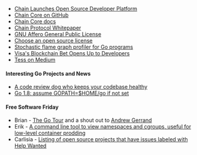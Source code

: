 - [Chain Launches Open Source Developer Platform](https://chain.com/press-releases/chain-launches-open-source-developer-platform/)
- [Chain Core on GitHub](https://github.com/chain/chain)
- [Chain Core docs](https://chain.com/docs/core/get-started/introduction)
- [Chain Protocol Whitepaper](https://chain.com/docs/protocol/papers/whitepaper)
- [GNU Affero General Public License](https://www.gnu.org/licenses/agpl-3.0.en.html)
- [Choose an open source license](http://choosealicense.com/)
- [Stochastic flame graph profiler for Go programs](https://github.com/uber/go-torch)
- [Visa's Blockchain Bet Opens Up to Developers](http://fortune.com/2016/10/24/visas-blockchain-chain-open-source/)
- [Tess on Medium](https://medium.com/@tessr)

#### Interesting Go Projects and News

- [A code review dog who keeps your codebase healthy](https://github.com/haya14busa/reviewdog)
- [Go 1.8: assume GOPATH=$HOME/go if not set](https://github.com/golang/go/issues/17262)

#### Free Software Friday

- Brian ­- [The Go Tour](https://tour.golang.org) and a shout out to [Andrew Gerrand](https://twitter.com/enneff)
- Erik - [A command line tool to view namespaces and cgroups, useful for low-level container prodding](https://github.com/mhausenblas/cinf)
- Carlisia - [Listing of open source projects that have issues labeled with Help Wanted](https://github.com/corylanou/oss-helpwanted)